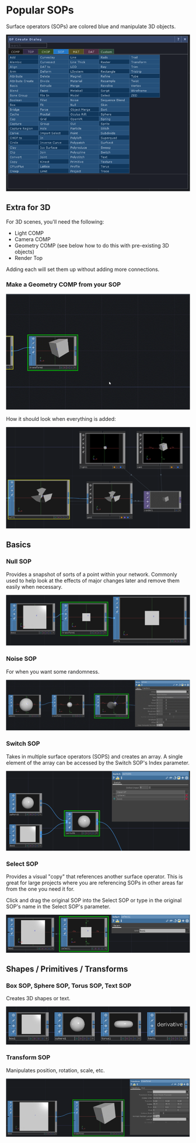 # Popular SOPs

Surface operators \(SOPs\) are colored blue and manipulate 3D objects.

![](../.gitbook/assets/td-op-create-dialog-full-sop.png)

## Extra for 3D

For 3D scenes, you'll need the following:

* Light COMP
* Camera COMP
* Geometry COMP \(see below how to do this with pre-existing 3D objects\)
* Render Top

Adding each will set them up without adding more connections.

### Make a Geometry COMP from your SOP

![](../.gitbook/assets/tdgeocomp.gif)

How it should look when everything is added:

![](../.gitbook/assets/geometry.png)

## Basics

### Null SOP

Provides a snapshot of sorts of a point within your network. Commonly used to help look at the effects of major changes later and remove them easily when necessary.

![](../.gitbook/assets/null-sop.png)

### Noise SOP

For when you want some randomness.

![](../.gitbook/assets/tdnoisesop.gif)

### Switch SOP

Takes in multiple surface operators \(SOPS\) and creates an array. A single element of the array can be accessed by the Switch SOP's Index parameter.

![](../.gitbook/assets/switch-sop.png)

### Select SOP

Provides a visual "copy" that references another surface operator. This is great for large projects where you are referencing SOPs in other areas far from the one you need it for.

Click and drag the original SOP into the Select SOP or type in the original SOP's name in the Select SOP's parameter.

![](../.gitbook/assets/select-sop.png)

## Shapes / Primitives / Transforms

### Box SOP, Sphere SOP, Torus SOP, Text SOP

Creates 3D shapes or text.

![](../.gitbook/assets/shape-sop.png)

### Transform SOP

Manipulates position, rotation, scale, etc.

![](../.gitbook/assets/transform-sop.png)

